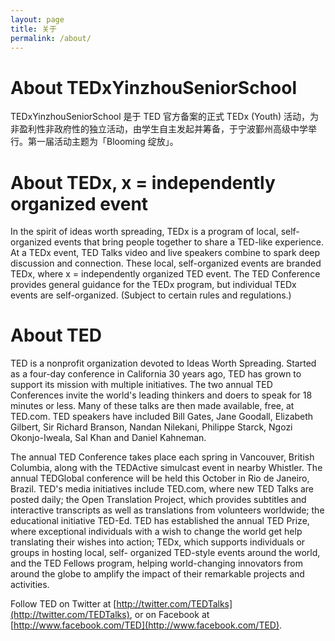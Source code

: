 ```yaml
---
layout: page
title: 关于
permalink: /about/
---
```

# About TEDxYinzhouSeniorSchool
TEDxYinzhouSeniorSchool 是于 TED 官方备案的正式 TEDx (Youth) 活动，为非盈利性非政府性的独立活动，由学生自主发起并筹备，于宁波鄞州高级中学举行。第一届活动主题为「Blooming 绽放」。

# About TEDx, x = independently organized event
In the spirit of ideas worth spreading, TEDx is a program of local, self-organized events that bring people together to share a TED-like experience. At a TEDx event, TED Talks video and live speakers combine to spark deep discussion and connection. These local, self-organized events are branded TEDx, where x = independently organized TED event. The TED Conference provides general guidance for the TEDx program, but individual TEDx events are self-organized. (Subject to certain rules and regulations.)

# About TED
TED is a nonprofit organization devoted to Ideas Worth Spreading. Started as a four-day conference in California 30 years ago, TED has grown to support its mission with multiple initiatives. The two annual TED Conferences invite the world's leading thinkers and doers to speak for 18 minutes or less. Many of these talks are then made available, free, at TED.com. TED speakers have included Bill Gates, Jane Goodall, Elizabeth Gilbert, Sir Richard Branson, Nandan Nilekani, Philippe Starck, Ngozi Okonjo-Iweala, Sal Khan and Daniel Kahneman.

The annual TED Conference takes place each spring in Vancouver, British Columbia, along with the TEDActive simulcast event in nearby Whistler. The annual TEDGlobal conference will be held this October in Rio de Janeiro, Brazil. TED's media initiatives include TED.com, where new TED Talks are posted daily; the Open Translation Project, which provides subtitles and interactive transcripts as well as translations from volunteers worldwide; the educational initiative TED-Ed. TED has established the annual TED Prize, where exceptional individuals with a wish to change the world get help translating their wishes into action; TEDx, which supports individuals or groups in hosting local, self- organized TED-style events around the world, and the TED Fellows program, helping world-changing innovators from around the globe to amplify the impact of their remarkable projects and activities.

Follow TED on Twitter at [http://twitter.com/TEDTalks](http://twitter.com/TEDTalks), or on Facebook at [http://www.facebook.com/TED](http://www.facebook.com/TED).

